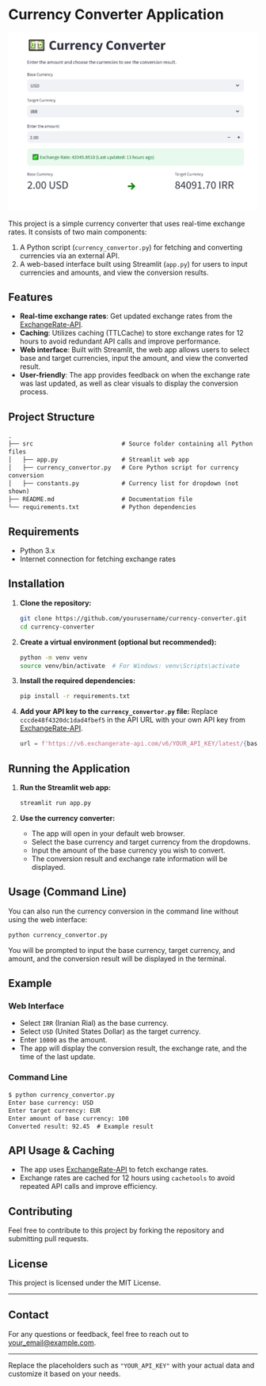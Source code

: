 

# Currency Converter Application

<img src="./images/image.png" width="800">

This project is a simple currency converter that uses real-time exchange rates. It consists of two main components:
1. A Python script (`currency_convertor.py`) for fetching and converting currencies via an external API.
2. A web-based interface built using Streamlit (`app.py`) for users to input currencies and amounts, and view the conversion results.

## Features
- **Real-time exchange rates**: Get updated exchange rates from the [ExchangeRate-API](https://www.exchangerate-api.com/).
- **Caching**: Utilizes caching (TTLCache) to store exchange rates for 12 hours to avoid redundant API calls and improve performance.
- **Web interface**: Built with Streamlit, the web app allows users to select base and target currencies, input the amount, and view the converted result.
- **User-friendly**: The app provides feedback on when the exchange rate was last updated, as well as clear visuals to display the conversion process.

## Project Structure
```
.
├── src                         # Source folder containing all Python files
│   ├── app.py                  # Streamlit web app
│   ├── currency_convertor.py   # Core Python script for currency conversion
│   ├── constants.py            # Currency list for dropdown (not shown)
├── README.md                   # Documentation file
└── requirements.txt            # Python dependencies
```

## Requirements
- Python 3.x
- Internet connection for fetching exchange rates

## Installation

1. **Clone the repository:**
    ```bash
    git clone https://github.com/yourusername/currency-converter.git
    cd currency-converter
    ```

2. **Create a virtual environment (optional but recommended):**
    ```bash
    python -m venv venv
    source venv/bin/activate  # For Windows: venv\Scripts\activate
    ```

3. **Install the required dependencies:**
    ```bash
    pip install -r requirements.txt
    ```

4. **Add your API key to the `currency_convertor.py` file:**
    Replace `cccde48f4320dc1dad4fbef5` in the API URL with your own API key from [ExchangeRate-API](https://www.exchangerate-api.com/).

    ```python
    url = f'https://v6.exchangerate-api.com/v6/YOUR_API_KEY/latest/{base_currency}'
    ```

## Running the Application

1. **Run the Streamlit web app:**
    ```bash
    streamlit run app.py
    ```

2. **Use the currency converter:**
    - The app will open in your default web browser.
    - Select the base currency and target currency from the dropdowns.
    - Input the amount of the base currency you wish to convert.
    - The conversion result and exchange rate information will be displayed.

## Usage (Command Line)

You can also run the currency conversion in the command line without using the web interface:

```bash
python currency_convertor.py
```

You will be prompted to input the base currency, target currency, and amount, and the conversion result will be displayed in the terminal.

## Example

### Web Interface
- Select `IRR` (Iranian Rial) as the base currency.
- Select `USD` (United States Dollar) as the target currency.
- Enter `10000` as the amount.
- The app will display the conversion result, the exchange rate, and the time of the last update.

### Command Line
```
$ python currency_convertor.py
Enter base currency: USD
Enter target currency: EUR
Enter amount of base currency: 100
Converted result: 92.45  # Example result
```

## API Usage & Caching
- The app uses [ExchangeRate-API](https://www.exchangerate-api.com/) to fetch exchange rates.
- Exchange rates are cached for 12 hours using `cachetools` to avoid repeated API calls and improve efficiency.

## Contributing
Feel free to contribute to this project by forking the repository and submitting pull requests.

## License
This project is licensed under the MIT License.

---

## Contact
For any questions or feedback, feel free to reach out to [your_email@example.com](mailto:your_email@example.com).

---

Replace the placeholders such as `"YOUR_API_KEY"` with your actual data and customize it based on your needs.